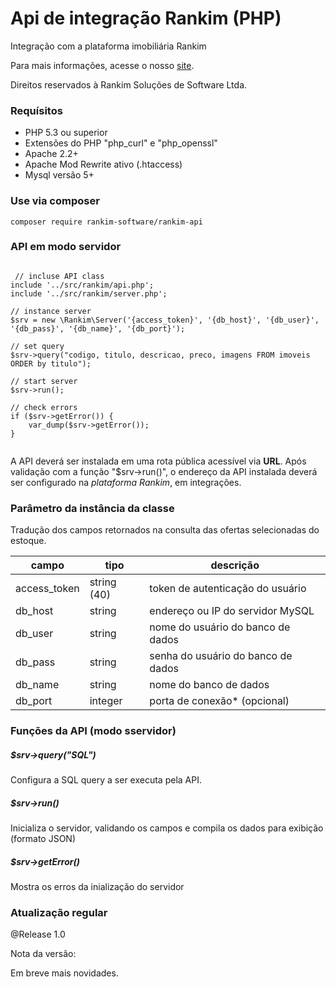 # Api de integração Rankim (PHP)
Integração com a plataforma imobiliária Rankim

Para mais informações, acesse o nosso [site](http://rankim.com.br).

Direitos reservados à Rankim Soluções de Software Ltda.

### Requísitos 

* PHP 5.3 ou superior
* Extensões do PHP "php_curl" e "php_openssl"
* Apache 2.2+
* Apache Mod Rewrite ativo (.htaccess) 
* Mysql versão 5+

### Use via composer

    composer require rankim-software/rankim-api

### API em modo servidor

~~~.php

 // incluse API class
include '../src/rankim/api.php';
include '../src/rankim/server.php';

// instance server
$srv = new \Rankim\Server('{access_token}', '{db_host}', '{db_user}', '{db_pass}', '{db_name}', '{db_port}');

// set query
$srv->query("codigo, titulo, descricao, preco, imagens FROM imoveis ORDER by titulo");

// start server
$srv->run();

// check errors
if ($srv->getError()) {
    var_dump($srv->getError());
}
  
~~~~

A API deverá ser instalada em uma rota pública acessível via **URL**. Após validação com a função "$srv->run()", o endereço da API instalada deverá ser configurado na *plataforma Rankim*, em integrações.

### Parâmetro da instância da classe

Tradução dos campos retornados na consulta das ofertas selecionadas do estoque.

| campo         | tipo         |  descrição  |
| ------------- | -------------| ------------- |
| access_token  | string (40)  | token de autenticação do usuário
| db_host       | string       | endereço ou IP do servidor MySQL
| db_user       | string       | nome do usuário do banco de dados
| db_pass       | string       | senha do usuário do banco de dados
| db_name       | string       | nome do banco de dados
| db_port       | integer      | porta de conexão* (opcional)

### Funções da API (modo sservidor)

##### $srv->query("SQL")
Configura a SQL query a ser executa pela API. 

##### $srv->run()
Inicializa o servidor, validando os campos e compila os dados para exibição (formato JSON)

##### $srv->getError()
Mostra os erros da inialização do servidor

### Atualização regular

@Release 1.0 

Nota da versão:

Em breve mais novidades.
